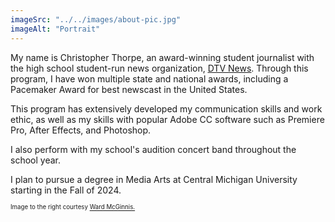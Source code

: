```yaml
---
imageSrc: "../../images/about-pic.jpg"
imageAlt: "Portrait"
---
```


My name is Christopher Thorpe, an award-winning student journalist with the high school student-run news organization, <a href="https://www.youtube.com/davisondtv" target="_blank" rel="nofollow noopener noreferrer" aria-label="External Link"><u>DTV News</u></a>. Through this program, I have won multiple state and national awards, including a Pacemaker Award for best newscast in the United States.

This program has extensively developed my communication skills and work ethic, as well as my skills with popular Adobe CC software such as Premiere Pro, After Effects, and Photoshop.

I also perform with my school's audition concert band throughout the school year.

I plan to pursue a degree in Media Arts at Central Michigan University starting in the Fall of 2024.

<sup><sub>Image to the right courtesy <u>Ward McGinnis.</u></sub></sup>